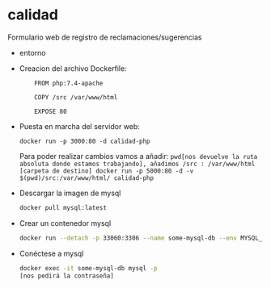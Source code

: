 # calidad
Formulario web de registro de reclamaciones/sugerencias

- entorno

 * Creacion del archivo Dockerfile:
    ```
        FROM php:7.4-apache

        COPY /src /var/www/html

        EXPOSE 80
    ```
* Puesta en marcha del servidor web:
    ```
    docker run -p 3000:80 -d calidad-php
    ```
    Para poder realizar cambios vamos a añadir:
        ```
        pwd[nos devuelve la ruta absoluta donde estamos trabajando], añadimos /src : /var/www/html [carpeta de destino]
        docker run -p 5000:80 -d -v $(pwd)/src:/var/www/html/ calidad-php
        ```

- Descargar la imagen de mysql

    ```bash
    docker pull mysql:latest
    ```

- Crear un contenedor mysql

    ```bash
    docker run --detach -p 33060:3306 --name some-mysql-db --env MYSQL_ROOT_PASSWORD=root  mysql:latest
    ```
- Conéctese a mysql

    ```bash
    docker exec -it some-mysql-db mysql -p
    [nos pedirá la contraseña]
    ```

